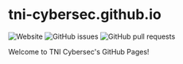 # tni-cybersec.github.io
![Website](https://img.shields.io/website?url=https%3A%2F%2Ftni-cybersec.github.io%2F)
![GitHub issues](https://img.shields.io/github/issues/TNI-Cybersec/tni-cybersec.github.io)
![GitHub pull requests](https://img.shields.io/github/issues-pr/TNI-Cybersec/tni-cybersec.github.io)

Welcome to TNI Cybersec's GitHub Pages!
